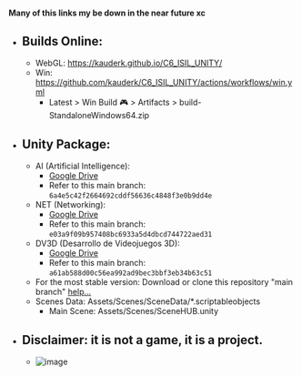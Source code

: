 #### Many of this links my be down in the near future xc

- ## Builds Online:
    - WebGL: https://kauderk.github.io/C6_ISIL_UNITY/
    - Win: https://github.com/kauderk/C6_ISIL_UNITY/actions/workflows/win.yml
        - Latest > Win Build 🎮 > Artifacts > build-StandaloneWindows64.zip

- ## Unity Package:
    - AI (Artificial Intelligence): 
        - [Google Drive](https://drive.google.com/file/d/1wBVXTeIL0Yr-g3zc4nFO8YT6dV3NsLxv/view?usp=sharing)
        - Refer to this main branch: `6a4e5c42f2664692cddf56636c4848f3e0b9dd4e`
    - NET (Networking): 
        - [Google Drive](https://drive.google.com/file/d/1rsyVNvTMZ-a9EHKqKW8541AwAI0kiJYK/view?usp=sharing)
        - Refer to this main branch: `e03a9f09b957408bc6933a5d4dbcd744722aed31`
    - DV3D (Desarrollo de Videojuegos 3D): 
        - [Google Drive](https://drive.google.com/file/d/1ksj6iX6Yzx_9cQwC6k4e5PcpZLUqWiUV/view?usp=sharing)
        - Refer to this main branch: `a61ab588d00c56ea992ad9bec3bbf3eb34b63c51`
    - For the most stable version: Download or clone this repository "main branch" [help...](https://docs.github.com/en/repositories/creating-and-managing-repositories/cloning-a-repository)
    - Scenes Data: Assets/Scenes/SceneData/*.scriptableobjects
        - Main Scene: Assets/Scenes/SceneHUB.unity

- ## Disclaimer: it is not a game, it is a project.
    - ![image](https://user-images.githubusercontent.com/65237382/165552877-30b07db9-c858-41b7-a450-c0cab66275c6.png)
